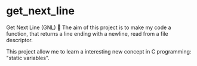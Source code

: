 # get_next_line
Get Next Line (GNL) 🚜
The aim of this project is to make my code a function, that returns a line ending with a newline, read from a file descriptor.

This project allow me to learn a interesting new concept in C programming: "static variables".
